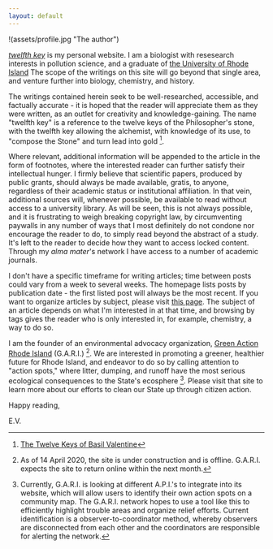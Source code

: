 ```yaml
---
layout: default
---
```


!(assets/profile.jpg "The author")

[*twelfth key*](https://0evv.github.io) is my personal website. I am a biologist with resesearch interests in pollution science, and a graduate of [the University of Rhode Island](https://uri.edu/) The scope of the writings on this site will go beyond that single area, and venture further into biology, chemistry, and history.

The writings contained herein seek to be well-researched, accessible, and factually accurate - it is hoped that the reader will appreciate them as they were written, as an outlet for creativity and knowledge-gaining. The name "twelfth key" is a reference to the twelve keys of the Philosopher's stone, with the twelfth key allowing the alchemist, with knowledge of its use, to "compose the Stone" and turn lead into gold [^1].

Where relevant, additional information will be appended to the article in the form of footnotes, where the interested reader can further satisfy their intellectual hunger. I firmly believe that scientific papers, produced by public grants, should always be made available, gratis, to anyone, regardless of their academic status or institutional affiliation. In that vein, additional sources will, whenever possible, be available to read without access to a university library. As will be seen, this is not always possible, and it is frustrating to weigh breaking copyright law, by circumventing paywalls in any number of ways that I most definitely do not condone nor encourage the reader to do, to simply read beyond the abstract of a study. It's left to the reader to decide how they want to access locked content. Through my *alma mater*'s network I have access to a number of academic journals.

I don't have a specific timeframe for writing articles; time between posts could vary from a week to several weeks. The homepage lists posts by publication date - the first listed post will always be the most recent. If you want to organize articles by subject, please visit [this page](https://0evv.github.io/tags/). The subject of an article depends on what I'm interested in at that time, and browsing by tags gives the reader who is only interested in, for example, chemistry, a way to do so.

I am the founder of an environmental advocacy organization, [Green Action Rhode Island](https://greenactionri.github.io) (G.A.R.I.) [^2]. We are interested in promoting a greener, healthier future for Rhode Island, and endeavor to do so by calling attention to "action spots," where litter, dumping, and runoff have the most serious ecological consequences to the State's ecosphere [^3]. Please visit that site to learn more about our efforts to clean our State up through citizen action.

Happy reading,

E.V.

[^1]: [The Twelve Keys of Basil Valentine](https://alkemia.wordpress.com/library/twelve-keys/the-twelve-keys-of-basil-valentine-introduction/)
[^2]: As of 14 April 2020, the site is under construction and is offline. G.A.R.I. expects the site to return online within the next month.
[^3]: Currently, G.A.R.I. is looking at different A.P.I.'s to integrate into its website, which will allow users to identify their own action spots on a community map. The G.A.R.I. network hopes to use a tool like this to efficiently highlight trouble areas and organize relief efforts. Current identification is a observer-to-coordinator method, whereby observers are disconnected from each other and the coordinators are responsible for alerting the network.
